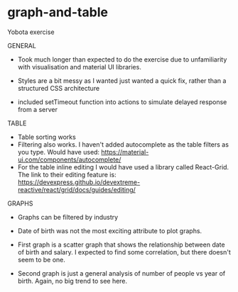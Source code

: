 # graph-and-table
Yobota exercise

GENERAL

- Took much longer than expected to do the exercise due to unfamiliarity with visualisation and material UI libraries.

- Styles are a bit messy as I wanted just wanted a quick fix, rather than a structured CSS architecture

- included setTimeout function into actions to simulate delayed response from a server

TABLE

- Table sorting works
- Filtering also works. I haven't added autocomplete as the table filters as you type. Would have used: https://material-ui.com/components/autocomplete/
- For the table inline editing I would have used a library called React-Grid. The link to their editing feature is: https://devexpress.github.io/devextreme-reactive/react/grid/docs/guides/editing/

GRAPHS

- Graphs can be filtered by industry

- Date of birth was not the most exciting attribute to plot graphs.

- First graph is a scatter graph that shows the relationship between date of birth and salary. I expected to find some  correlation, but there doesn't seem to be one.

- Second graph is just a general analysis of number of people vs year of birth. Again, no big trend to see here.




